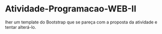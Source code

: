 # Atividade-Programacao-WEB-II
lher um template do Bootstrap que se pareça com a proposta da atividade e tentar alterá-lo.
